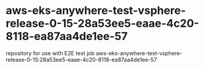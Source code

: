 # aws-eks-anywhere-test-vsphere-release-0-15-28a53ee5-eaae-4c20-8118-ea87aa4de1ee-57
repository for use with E2E test job aws-eks-anywhere-test-vsphere-release-0-15:28a53ee5-eaae-4c20-8118-ea87aa4de1ee-57
